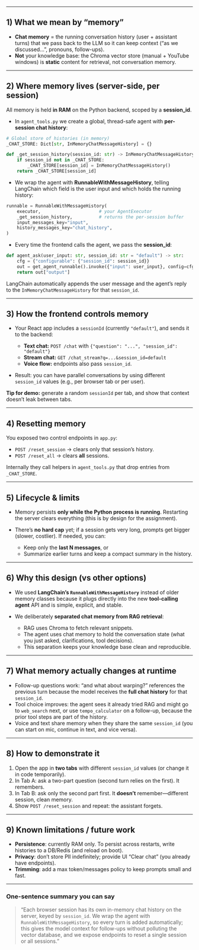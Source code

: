 
---

## 1) What we mean by “memory”

* **Chat memory** = the running conversation history (user + assistant turns) that we pass back to the LLM so it can keep context (“as we discussed…”, pronouns, follow-ups).
* **Not** your knowledge base: the Chroma vector store (manual + YouTube windows) is **static** content for retrieval, not conversation memory.

---

## 2) Where memory lives (server-side, per session)

All memory is held **in RAM** on the Python backend, scoped by a **session\_id**.

* In `agent_tools.py` we create a global, thread-safe agent with **per-session chat history**:

```python
# Global store of histories (in memory)
_CHAT_STORE: Dict[str, InMemoryChatMessageHistory] = {}

def _get_session_history(session_id: str) -> InMemoryChatMessageHistory:
    if session_id not in _CHAT_STORE:
        _CHAT_STORE[session_id] = InMemoryChatMessageHistory()
    return _CHAT_STORE[session_id]
```

* We wrap the agent with **RunnableWithMessageHistory**, telling LangChain which field is the user input and which holds the running history:

```python
runnable = RunnableWithMessageHistory(
    executor,                      # your AgentExecutor
    _get_session_history,          # returns the per-session buffer
    input_messages_key="input",
    history_messages_key="chat_history",
)
```

* Every time the frontend calls the agent, we pass the **session\_id**:

```python
def agent_ask(user_input: str, session_id: str = "default") -> str:
    cfg = {"configurable": {"session_id": session_id}}
    out = get_agent_runnable().invoke({"input": user_input}, config=cfg)
    return out["output"]
```

LangChain automatically appends the user message and the agent’s reply to the `InMemoryChatMessageHistory` for that `session_id`.

---

## 3) How the frontend controls memory

* Your React app includes a `sessionId` (currently `"default"`), and sends it to the backend:

  * **Text chat:** `POST /chat` with `{"question": "...", "session_id": "default"}`
  * **Stream chat:** `GET /chat_stream?q=...&session_id=default`
  * **Voice flow:** endpoints also pass `session_id`.
* Result: you can have parallel conversations by using different `session_id` values (e.g., per browser tab or per user).

**Tip for demo:** generate a random `sessionId` per tab, and show that context doesn’t leak between tabs.

---

## 4) Resetting memory

You exposed two control endpoints in `app.py`:

* `POST /reset_session` → clears only that session’s history.
* `POST /reset_all` → clears **all** sessions.

Internally they call helpers in `agent_tools.py` that drop entries from `_CHAT_STORE`.

---

## 5) Lifecycle & limits

* Memory persists **only while the Python process is running**. Restarting the server clears everything (this is by design for the assignment).
* There’s **no hard cap** yet; if a session gets very long, prompts get bigger (slower, costlier). If needed, you can:

  * Keep only the **last N messages**, or
  * Summarize earlier turns and keep a compact summary in the history.

---

## 6) Why this design (vs other options)

* We used **LangChain’s `RunnableWithMessageHistory`** instead of older memory classes because it plugs directly into the new **tool-calling agent** API and is simple, explicit, and stable.
* We deliberately **separated chat memory from RAG retrieval**:

  * RAG uses Chroma to fetch relevant snippets.
  * The agent uses chat memory to hold the conversation state (what you just asked, clarifications, tool decisions).
  * This separation keeps your knowledge base clean and reproducible.

---

## 7) What memory actually changes at runtime

* Follow-up questions work: “and what about warping?” references the previous turn because the model receives the **full chat history** for that `session_id`.
* Tool choice improves: the agent sees it already tried RAG and might go to `web_search` next, or use `tempo_calculator` on a follow-up, because the prior tool steps are part of the history.
* Voice and text share memory when they share the same `session_id` (you can start on mic, continue in text, and vice versa).

---

## 8) How to demonstrate it

1. Open the app in **two tabs** with different `session_id` values (or change it in code temporarily).
2. In Tab A: ask a two-part question (second turn relies on the first). It remembers.
3. In Tab B: ask only the second part first. It **doesn’t** remember—different session, clean memory.
4. Show `POST /reset_session` and repeat: the assistant forgets.

---

## 9) Known limitations / future work

* **Persistence**: currently RAM only. To persist across restarts, write histories to a DB/Redis (and reload on boot).
* **Privacy**: don’t store PII indefinitely; provide UI “Clear chat” (you already have endpoints).
* **Trimming**: add a max token/messages policy to keep prompts small and fast.

---

### One-sentence summary you can say

> “Each browser session has its own in-memory chat history on the server, keyed by `session_id`. We wrap the agent with `RunnableWithMessageHistory`, so every turn is added automatically; this gives the model context for follow-ups without polluting the vector database, and we expose endpoints to reset a single session or all sessions.”
